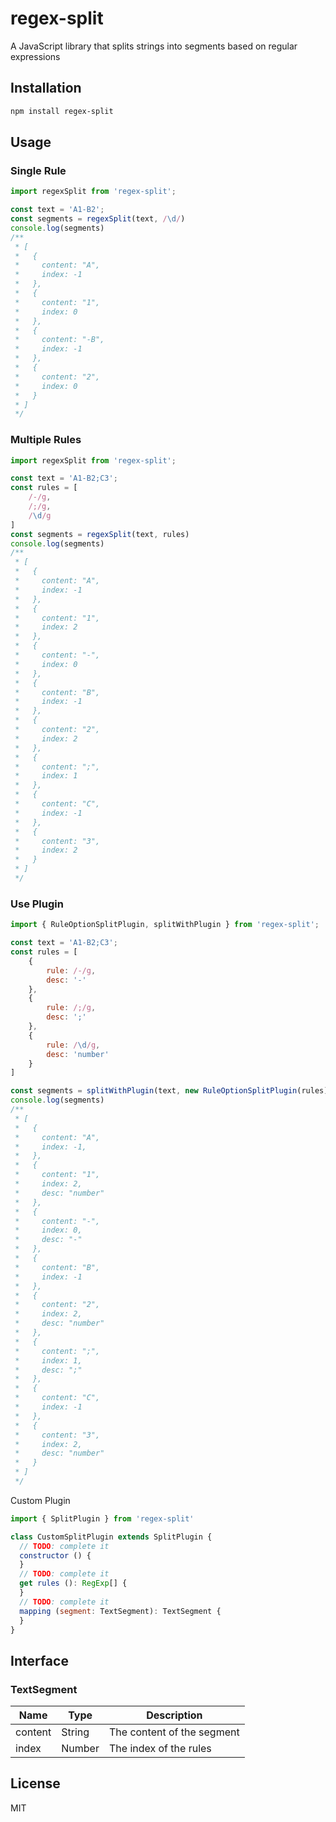 # regex-split

A JavaScript library that splits strings into segments based on regular expressions

## Installation

```bash
npm install regex-split
```

## Usage

### Single Rule

```js
import regexSplit from 'regex-split';

const text = 'A1-B2';
const segments = regexSplit(text, /\d/)
console.log(segments)
/**
 * [
 *   {
 *     content: "A",
 *     index: -1
 *   },
 *   {
 *     content: "1",
 *     index: 0
 *   },
 *   {
 *     content: "-B",
 *     index: -1
 *   },
 *   {
 *     content: "2",
 *     index: 0
 *   }
 * ]
 */
```

### Multiple Rules

```js
import regexSplit from 'regex-split';

const text = 'A1-B2;C3';
const rules = [
    /-/g,
    /;/g,
    /\d/g
]
const segments = regexSplit(text, rules)
console.log(segments)
/**
 * [
 *   {
 *     content: "A",
 *     index: -1
 *   },
 *   {
 *     content: "1",
 *     index: 2
 *   },
 *   {
 *     content: "-",
 *     index: 0
 *   },
 *   {
 *     content: "B",
 *     index: -1
 *   },
 *   {
 *     content: "2",
 *     index: 2
 *   },
 *   {
 *     content: ";",
 *     index: 1
 *   },
 *   {
 *     content: "C",
 *     index: -1
 *   },
 *   {
 *     content: "3",
 *     index: 2
 *   }
 * ]
 */
```

### Use Plugin

```js
import { RuleOptionSplitPlugin, splitWithPlugin } from 'regex-split';

const text = 'A1-B2;C3';
const rules = [
    {
        rule: /-/g,
        desc: '-'
    },
    {
        rule: /;/g,
        desc: ';'
    },
    {
        rule: /\d/g,
        desc: 'number'
    }
]

const segments = splitWithPlugin(text, new RuleOptionSplitPlugin(rules))
console.log(segments)
/**
 * [
 *   {
 *     content: "A",
 *     index: -1,
 *   },
 *   {
 *     content: "1",
 *     index: 2,
 *     desc: "number"
 *   },
 *   {
 *     content: "-",
 *     index: 0,
 *     desc: "-"
 *   },
 *   {
 *     content: "B",
 *     index: -1
 *   },
 *   {
 *     content: "2",
 *     index: 2,
 *     desc: "number"
 *   },
 *   {
 *     content: ";",
 *     index: 1,
 *     desc: ";"
 *   },
 *   {
 *     content: "C",
 *     index: -1
 *   },
 *   {
 *     content: "3",
 *     index: 2,
 *     desc: "number"
 *   }
 * ]
 */
```

Custom Plugin

```js
import { SplitPlugin } from 'regex-split'

class CustomSplitPlugin extends SplitPlugin {
  // TODO: complete it
  constructor () {
  }
  // TODO: complete it
  get rules (): RegExp[] {
  }
  // TODO: complete it
  mapping (segment: TextSegment): TextSegment {
  }
}
```

## Interface

### TextSegment

| Name | Type | Description |
| --- | --- | --- |
| content | String | The content of the segment |
| index | Number | The index of the rules |

## License

MIT
